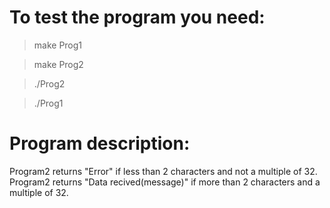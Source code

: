 # To test the program you need:
> make Prog1

> make Prog2

> ./Prog2

> ./Prog1

# Program description:

Program2 returns "Error" if less than 2 characters and not a multiple of 32.
Program2 returns "Data recived(message)" if more than 2 characters and a multiple of 32.